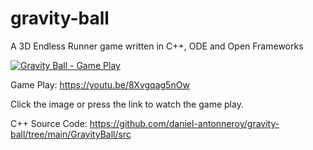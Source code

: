 # gravity-ball
A 3D Endless Runner game written in C++, ODE and Open Frameworks

[![Gravity Ball - Game Play](http://img.youtube.com/vi/8Xvgqag5nOw/0.jpg)](https://youtu.be/8Xvgqag5nOw "Gravity Ball - Game Play")

Game Play: https://youtu.be/8Xvgqag5nOw

Click the image or press the link to watch the game play.

C++ Source Code: https://github.com/daniel-antonneroy/gravity-ball/tree/main/GravityBall/src
